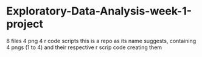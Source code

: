 # Exploratory-Data-Analysis-week-1-project
8 files 4 png 4 r code scripts
this is a repo as its name suggests, containing 4 pngs (1 to 4) and their respective r scrip code creating them
